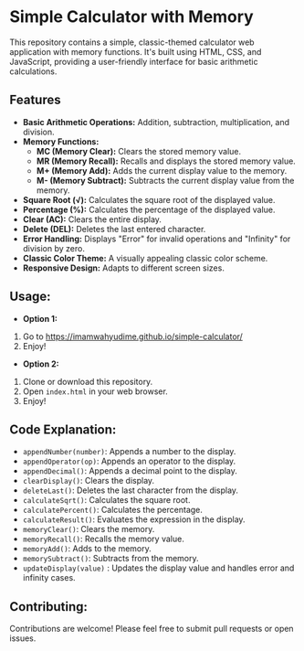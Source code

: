 # Simple Calculator with Memory

This repository contains a simple, classic-themed calculator web application with memory functions. It's built using HTML, CSS, and JavaScript, providing a user-friendly interface for basic arithmetic calculations.

## Features

-   **Basic Arithmetic Operations:** Addition, subtraction, multiplication, and division.
-   **Memory Functions:**
    -   **MC (Memory Clear):** Clears the stored memory value.
    -   **MR (Memory Recall):** Recalls and displays the stored memory value.
    -   **M+ (Memory Add):** Adds the current display value to the memory.
    -   **M- (Memory Subtract):** Subtracts the current display value from the memory.
-   **Square Root (√):** Calculates the square root of the displayed value.
-   **Percentage (%):** Calculates the percentage of the displayed value.
-   **Clear (AC):** Clears the entire display.
-   **Delete (DEL):** Deletes the last entered character.
-   **Error Handling:** Displays "Error" for invalid operations and "Infinity" for division by zero.
-   **Classic Color Theme:** A visually appealing classic color scheme.
-   **Responsive Design:** Adapts to different screen sizes.

## Usage:

- **Option 1:**
1. Go to https://imamwahyudime.github.io/simple-calculator/
2. Enjoy!


- **Option 2:**
1.  Clone or download this repository.
2.  Open `index.html` in your web browser.
3.  Enjoy!

## Code Explanation:

-   `appendNumber(number)`: Appends a number to the display.
-   `appendOperator(op)`: Appends an operator to the display.
-   `appendDecimal()`: Appends a decimal point to the display.
-   `clearDisplay()`: Clears the display.
-   `deleteLast()`: Deletes the last character from the display.
-   `calculateSqrt()`: Calculates the square root.
-   `calculatePercent()`: Calculates the percentage.
-   `calculateResult()`: Evaluates the expression in the display.
-   `memoryClear()`: Clears the memory.
-   `memoryRecall()`: Recalls the memory value.
-   `memoryAdd()`: Adds to the memory.
-   `memorySubtract()`: Subtracts from the memory.
-   `updateDisplay(value)` : Updates the display value and handles error and infinity cases.

## Contributing:

Contributions are welcome! Please feel free to submit pull requests or open issues.
